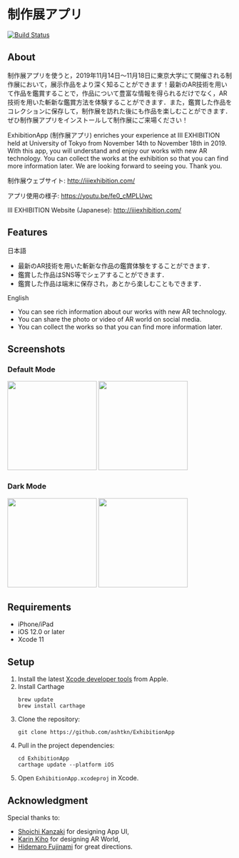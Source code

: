 # 制作展アプリ

[![Build Status](https://app.bitrise.io/app/c5476a2de2ff1946/status.svg?token=pnssIcxbg6nDz5YqtaJ7uw&branch=master)](https://app.bitrise.io/app/c5476a2de2ff1946)

## About

制作展アプリを使うと，2019年11月14日〜11月18日に東京大学にて開催される制作展において，展示作品をより深く知ることができます！最新のAR技術を用いて作品を鑑賞することで，作品について豊富な情報を得られるだけでなく，AR技術を用いた斬新な鑑賞方法を体験することができます．また，鑑賞した作品をコレクションに保存して，制作展を訪れた後にも作品を楽しむことができます．ぜひ制作展アプリをインストールして制作展にご来場ください！

ExhibitionApp (制作展アプリ) enriches your experience at III EXHIBITION held at University of Tokyo from November 14th to November 18th in 2019. With this app, you will understand and enjoy our works with new AR technology. You can collect the works at the exhibition so that you can find more information later. We are looking forward to seeing you. Thank you.

制作展ウェブサイト: http://iiiexhibition.com/

アプリ使用の様子: https://youtu.be/fe0_cMPLUwc

III EXHIBITION Website (Japanese): http://iiiexhibition.com/

## Features

日本語

- 最新のAR技術を用いた斬新な作品の鑑賞体験をすることができます．
- 鑑賞した作品はSNS等でシェアすることができます．
- 鑑賞した作品は端末に保存され，あとから楽しむこともできます．

English

- You can see rich information about our works with new AR technology.
- You can share the photo or video of AR world on social media.
- You can collect the works so that you can find more information later.

## Screenshots

### Default Mode

<img src="https://user-images.githubusercontent.com/24489109/68183754-a0615000-ffe0-11e9-8202-ac2cb4f7c458.png" width="200px"> <img src="https://user-images.githubusercontent.com/24489109/68183789-b2db8980-ffe0-11e9-8677-c2bdc8cadb03.png" width="200px">

### Dark Mode

<img src="https://user-images.githubusercontent.com/24489109/68183814-c1c23c00-ffe0-11e9-8050-0ac3563697c3.png" width="200px"> <img src="https://user-images.githubusercontent.com/24489109/68183843-d30b4880-ffe0-11e9-911e-ac1e8f2972d3.png" width="200px">

## Requirements

- iPhone/iPad
- iOS 12.0 or later
- Xcode 11

## Setup

1. Install the latest [Xcode developer tools](https://developer.apple.com/xcode/downloads/) from Apple.
2. Install Carthage
    ```shell
    brew update
    brew install carthage
    ```
3. Clone the repository:
    ```shell
    git clone https://github.com/ashtkn/ExhibitionApp
    ```
4. Pull in the project dependencies:
    ```shell
    cd ExhibitionApp
    carthage update --platform iOS
    ```
5. Open `ExhibitionApp.xcodeproj` in Xcode.

## Acknowledgment

Special thanks to:

- [Shoichi Kanzaki](https://github.com/zkkn) for designing App UI,
- [Karin Kiho](https://github.com/charon616) for designing AR World,
- [Hidemaro Fujinami](https://github.com/maro525) for great directions.
